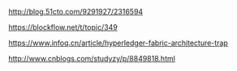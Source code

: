http://blog.51cto.com/9291927/2316594

https://blockflow.net/t/topic/349

https://www.infoq.cn/article/hyperledger-fabric-architecture-trap

http://www.cnblogs.com/studyzy/p/8849818.html